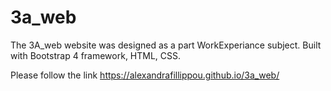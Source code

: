 # 3a_web
The 3A_web  website was designed as a part WorkExperiance subject.
Built with Bootstrap 4 framework, HTML, CSS.

Please follow the link https://alexandrafillippou.github.io/3a_web/
